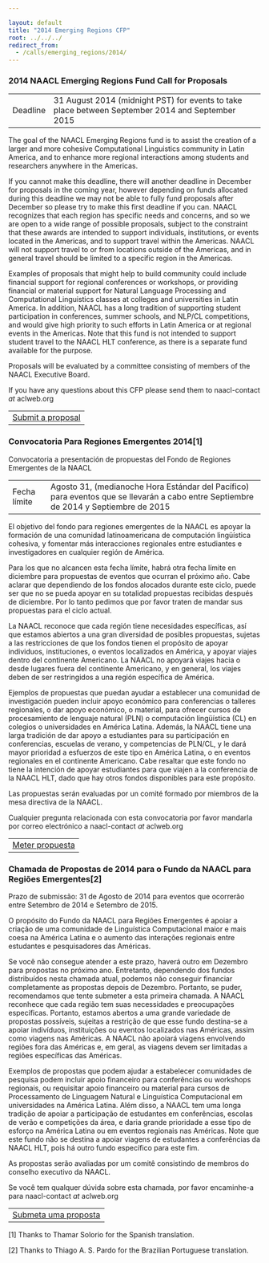 ```yaml
---

layout: default
title: "2014 Emerging Regions CFP"
root: ../../../
redirect_from:
  - /calls/emerging_regions/2014/
---
```


### 2014 NAACL Emerging Regions Fund Call for Proposals

|          |                                                                                                  |
|----------|-----------------------------|
| Deadline | 31 August 2014 (midnight PST) for events to take place between September 2014 and September 2015 |

The goal of the NAACL Emerging Regions fund is to assist the creation of a larger and more cohesive Computational Linguistics community in Latin America, and to enhance more regional interactions among students and researchers anywhere in the Americas.

If you cannot make this deadline, there will another deadline in December for proposals in the coming year, however depending on funds allocated during this deadline we may not be able to fully fund proposals after December so please try to make this first deadline if you can. NAACL recognizes that each region has specific needs and concerns, and so we are open to a wide range of possible proposals, subject to the constraint that these awards are intended to support individuals, institutions, or events located in the Americas, and to support travel within the Americas. NAACL will not support travel to or from locations outside of the Americas, and in general travel should be limited to a specific region in the Americas.

Examples of proposals that might help to build community could include financial support for regional conferences or workshops, or providing financial or material support for Natural Language Processing and Computational Linguistics classes at colleges and universities in Latin America. In addition, NAACL has a long tradition of supporting student participation in conferences, summer schools, and NLP/CL competitions, and would give high priority to such efforts in Latin America or at regional events in the Americas. Note that this fund is not intended to support student travel to the NAACL HLT conference, as there is a separate fund available for the purpose.

Proposals will be evaluated by a committee consisting of members of the NAACL Executive Board.

If you have any questions about this CFP please send them to naacl-contact *at* aclweb.org

|                                                                                                            |
|---------------------------------------|
| [Submit a proposal](https://docs.google.com/forms/d/1g-acakCHmuc0JbK7HVjKVnSkvlOKYBDMKF6qhM_tfp4/viewform) |

### Convocatoria Para Regiones Emergentes 2014[1]

Convocatoria a presentación de propuestas del Fondo de Regiones Emergentes de la NAACL

|              |                                                                                                                                      |
|--------------|-----------------------------------------------------------------|
| Fecha límite | Agosto 31, (medianoche Hora Estándar del Pacífico) para eventos que se llevarán a cabo entre Septiembre de 2014 y Septiembre de 2015 |

El objetivo del fondo para regiones emergentes de la NAACL es apoyar la formación de una comunidad latinoamericana de computación lingüística cohesiva, y fomentar más interacciones regionales entre estudiantes e investigadores en cualquier región de América.

Para los que no alcancen esta fecha límite, habrá otra fecha límite en diciembre para propuestas de eventos que ocurran el próximo año. Cabe aclarar que dependiendo de los fondos alocados durante este ciclo, puede ser que no se pueda apoyar en su totalidad propuestas recibidas después de diciembre. Por lo tanto pedimos que por favor traten de mandar sus propuestas para el ciclo actual.

La NAACL reconoce que cada región tiene necesidades específicas, así que estamos abiertos a una gran diversidad de posibles propuestas, sujetas a las restricciones de que los fondos tienen el propósito de apoyar individuos, instituciones, o eventos localizados en América, y apoyar viajes dentro del continente Americano. La NAACL no apoyará viajes hacia o desde lugares fuera del continente Americano, y en general, los viajes deben de ser restringidos a una región específica de América.

Ejemplos de propuestas que puedan ayudar a establecer una comunidad de investigación pueden incluir apoyo económico para conferencias o talleres regionales, o dar apoyo económico, o material, para ofrecer cursos de procesamiento de lenguaje natural (PLN) o computación lingüística (CL) en colegios o universidades en América Latina. Además, la NAACL tiene una larga tradición de dar apoyo a estudiantes para su participación en conferencias, escuelas de verano, y competencias de PLN/CL, y le dará mayor prioridad a esfuerzos de este tipo en América Latina, o en eventos regionales en el continente Americano. Cabe resaltar que este fondo no tiene la intención de apoyar estudiantes para que viajen a la conferencia de la NAACL HLT, dado que hay otros fondos disponibles para este propósito.

Las propuestas serán evaluadas por un comité formado por miembros de la mesa directiva de la NAACL.

Cualquier pregunta relacionada con esta convocatoria por favor mandarla por correo electrónico a naacl-contact *at* aclweb.org

|                                                                                                          |
|-------------------------------------|
| [Meter propuesta](https://docs.google.com/forms/d/1g-acakCHmuc0JbK7HVjKVnSkvlOKYBDMKF6qhM_tfp4/viewform) |

### Chamada de Propostas de 2014 para o Fundo da NAACL para Regiões Emergentes[2]

Prazo de submissão: 31 de Agosto de 2014 para eventos que ocorrerão entre Setembro de 2014 e Setembro de 2015.

O propósito do Fundo da NAACL para Regiões Emergentes é apoiar a criação de uma comunidade de Linguística Computacional maior e mais coesa na América Latina e o aumento das interações regionais entre estudantes e pesquisadores das Américas.

Se você não consegue atender a este prazo, haverá outro em Dezembro para propostas no próximo ano. Entretanto, dependendo dos fundos distribuídos nesta chamada atual, podemos não conseguir financiar completamente as propostas depois de Dezembro. Portanto, se puder, recomendamos que tente submeter a esta primeira chamada. A NAACL reconhece que cada região tem suas necessidades e preocupações específicas. Portanto, estamos abertos a uma grande variedade de propostas possíveis, sujeitas a restrição de que esse fundo destina-se a apoiar indivíduos, instituições ou eventos localizados nas Américas, assim como viagens nas Américas. A NAACL não apoiará viagens envolvendo regiões fora das Américas e, em geral, as viagens devem ser limitadas a regiões específicas das Américas.

Exemplos de propostas que podem ajudar a estabelecer comunidades de pesquisa podem incluir apoio financeiro para conferências ou workshops regionais, ou requisitar apoio financeiro ou material para cursos de Processamento de Linguagem Natural e Linguística Computacional em universidades na América Latina. Além disso, a NAACL tem uma longa tradição de apoiar a participação de estudantes em conferências, escolas de verão e competições da área, e daria grande prioridade a esse tipo de esforço na América Latina ou em eventos regionais nas Américas. Note que este fundo não se destina a apoiar viagens de estudantes a conferências da NAACL HLT, pois há outro fundo específico para este fim.

As propostas serão avaliadas por um comitê consistindo de membros do conselho executivo da NAACL.

Se você tem qualquer dúvida sobre esta chamada, por favor encaminhe-a para naacl-contact *at* aclweb.org

|                                                                                                               |
|------------------------------------------|
| [Submeta uma proposta](https://docs.google.com/forms/d/1g-acakCHmuc0JbK7HVjKVnSkvlOKYBDMKF6qhM_tfp4/viewform) |

[1] Thanks to Thamar Solorio for the Spanish translation.

[2] Thanks to Thiago A. S. Pardo for the Brazilian Portuguese translation.
